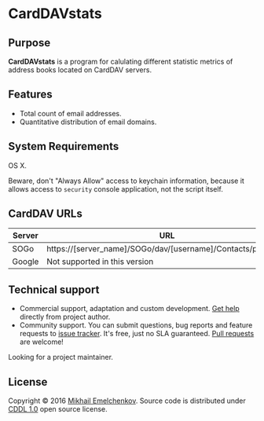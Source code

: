 
# CardDAVstats

## Purpose
**CardDAVstats** is a program for calulating different statistic metrics of address books located on CardDAV servers.

## Features
- Total count of email addresses.
- Quantitative distribution of email domains.

## System Requirements
OS X.

Beware, don't "Always Allow" access to keychain information, because it allows access to `security` console application, not the script itself.

## CardDAV URLs

Server|URL
------|---
SOGo|https://[server_name]/SOGo/dav/[username]/Contacts/personal/
Google|Not supported in this version

## Technical support
- Commercial support, adaptation and custom development.
[Get help](https://www.Emelchenkov.pro/Services) directly from project author.
- Community support.
You can submit questions, bug reports and feature requests to [issue tracker](https://github.com/m-emelchenkov/carddavstats/issues). It's free, just no SLA guaranteed. [Pull requests](https://github.com/m-emelchenkov/carddavstats/pulls) are welcome!

Looking for a project maintainer.

## License
Copyright © 2016 [Mikhail Emelchenkov](https://www.Emelchenkov.pro). Source code is distributed under [CDDL 1.0](https://tldrlegal.com/license/common-development-and-distribution-license-\(cddl-1.0\)-explained) open source license.